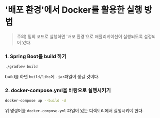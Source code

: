 # '배포 환경'에서 Docker를 활용한 실행 방법

> 주의) 밑의 코드로 실행하면 '배포 환경'으로 애플리케이션이 실행되도록 설정되어 있다.  

### 1. Spring Boot를 build 하기

```bash
./gradlew build
```

build를 하면 `build/libs`에 `.jar`파일이 생길 것이다.

### 2. docker-compose.yml을 바탕으로 실행시키기

```bash
docker-compose up --build -d
```

위 명령어를 `docker-compose.yml` 파일이 있는 디렉토리에서 실행시켜야 한다.